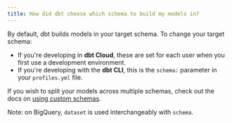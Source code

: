 ```yaml
---
title: How did dbt choose which schema to build my models in?
---
```

By default, dbt builds models in your target schema. To change your target schema:
* If you're developing in **dbt Cloud**, these are set for each user when you first use a development environment.
* If you're developing with the **dbt CLI**, this is the `schema:` parameter in your `profiles.yml` file.

If you wish to split your models across multiple schemas, check out the docs on [using custom schemas](using-custom-schemas).

Note: on BigQuery, `dataset` is used interchangeably with `schema`.
